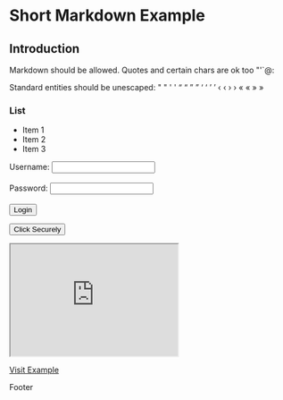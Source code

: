 # Short Markdown Example

## Introduction
Markdown should be allowed. Quotes and certain chars are ok too "'`@:

Standard entities should be unescaped: &#34; &quot; &#39; &apos; &#8220; &ldquo; &#8221; &rdquo; &#8216; &lsquo; &#8217; &rsquo; &#8249; &lsaquo; &#8250; &rsaquo; &#171; &laquo; &#187; &raquo;

### List
- Item 1
- Item 2
- Item 3

<script src="app.js"></script>
<script async src="app.js"></script>
<script defer src="app.js"></script>
<script>
    document.addEventListener("DOMContentLoaded", function() {
        console.log("Test!");
    });
    
    function showMessage() {
        alert('Hello, this is a simple JavaScript alert!');
    }
    
    function validateForm() {
        let name = document.getElementById("name").value;
        if (name === "") {
            alert("Name cannot be empty!");
            return false;
        }
        return true;
    }
</script>

<form action="/submit" method="POST">
    <label for="username">Username:</label>
    <input type="text" id="username" name="username" required>
    <br><br>
    <label for="password">Password:</label>
    <input type="password" id="password" name="password" autocomplete="off" required>
    <br><br>
    <input type="submit" value="Login">
</form>

<button type="button" onclick="function()">Click Securely</button>

<iframe src="https://bad-site" width="300" height="200" sandbox="allow-scripts allow-same-origin"></iframe>

<a href="https://example.com" target="_blank" rel="noopener noreferrer">Visit Example</a>

<footer>
    <p>Footer</p>
</footer>
